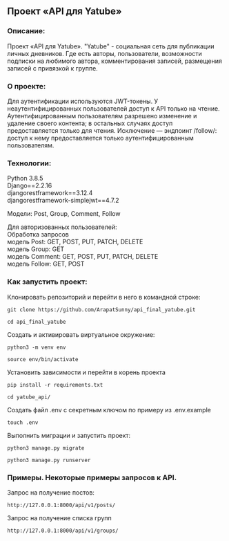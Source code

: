 ## Проект «API для Yatube»

### Описание: 
Проект «API для Yatube». "Yatube" - социальная сеть для публикации личных дневников. Где есть авторы, пользователи, возможности подписки на любимого автора, комментирования записей, размещения записей с привязкой к группе.

### О проекте:
Для аутентификации используются JWT-токены.
У неаутентифицированных пользователей доступ к API только на чтение. 
Аутентифицированным пользователям разрешено изменение и удаление своего контента; в остальных случаях доступ предоставляется только для чтения.
Исключение — эндпоинт /follow/: доступ к нему предоставляется только аутентифицированным пользователям.

### Технологии:
Python 3.8.5\
Django==2.2.16\
djangorestframework==3.12.4\
djangorestframework-simplejwt==4.7.2

Модели: Post, Group, Comment, Follow

Для авторизованных пользователей:\
Обработка запросов\
модель Post: GET, POST, PUT, PATCH, DELETE\
модель Group: GET\
модель Comment: GET, POST, PUT, PATCH, DELETE\
модель Follow: GET, POST


### Как запустить проект:
Клонировать репозиторий и перейти в него в командной строке:
```
git clone https://github.com/ArapatSunny/api_final_yatube.git
```
```
cd api_final_yatube
```

Cоздать и активировать виртуальное окружение:
```
python3 -m venv env
```
```
source env/bin/activate
```

Установить зависимости и перейти в корень проекта
```
pip install -r requirements.txt
```
```
cd yatube_api/
```

Создать файл .env с секретным ключом по примеру из .env.example
```
touch .env
```

Выполнить миграции и запустить проект:
```
python3 manage.py migrate
```
```
python3 manage.py runserver
```


### Примеры. Некоторые примеры запросов к API.

Запрос на получение постов:

```
http://127.0.0.1:8000/api/v1/posts/
```

Запрос на получение списка групп
```
http://127.0.0.1:8000/api/v1/groups/
```
